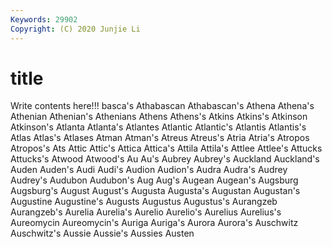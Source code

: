```yaml
---
Keywords: 29902
Copyright: (C) 2020 Junjie Li
---
```


# title

Write contents here!!!
basca's 
Athabascan 
Athabascan's 
Athena 
Athena's 
Athenian 
Athenian's
Athenians 
Athens 
Athens's 
Atkins 
Atkins's 
Atkinson 
Atkinson's 
Atlanta 
Atlanta's 
Atlantes
Atlantic 
Atlantic's 
Atlantis 
Atlantis's 
Atlas 
Atlas's 
Atlases 
Atman 
Atman's 
Atreus
Atreus's 
Atria 
Atria's 
Atropos 
Atropos's 
Ats 
Attic 
Attic's 
Attica 
Attica's
Attila 
Attila's 
Attlee 
Attlee's 
Attucks 
Attucks's 
Atwood 
Atwood's 
Au 
Au's
Aubrey 
Aubrey's 
Auckland 
Auckland's 
Auden 
Auden's 
Audi 
Audi's 
Audion 
Audion's
Audra 
Audra's 
Audrey 
Audrey's 
Audubon 
Audubon's 
Aug 
Aug's 
Augean 
Augean's
Augsburg 
Augsburg's 
August 
August's 
Augusta 
Augusta's 
Augustan 
Augustan's 
Augustine 
Augustine's
Augusts 
Augustus 
Augustus's 
Aurangzeb 
Aurangzeb's 
Aurelia 
Aurelia's 
Aurelio 
Aurelio's 
Aurelius
Aurelius's 
Aureomycin 
Aureomycin's 
Auriga 
Auriga's 
Aurora 
Aurora's 
Auschwitz 
Auschwitz's 
Aussie
Aussie's 
Aussies 
Austen 

